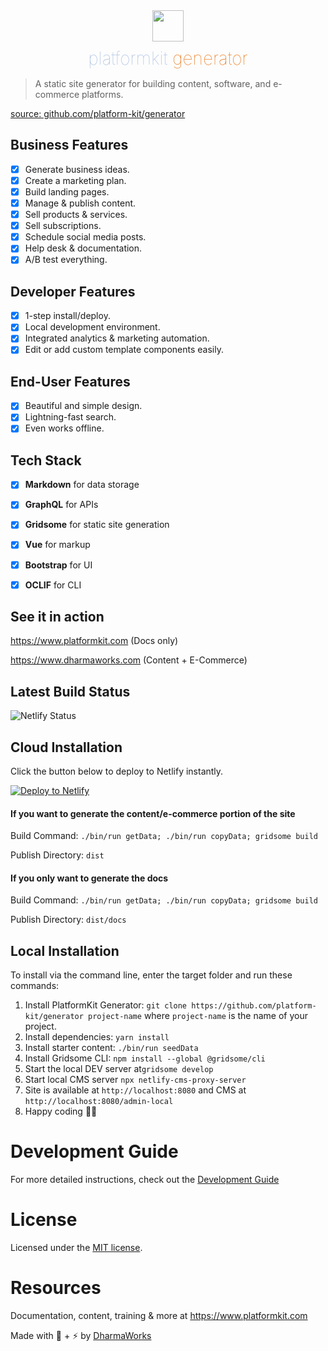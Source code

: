<div align="center">
    <img width="50" height="50"  src="https://www.platformkit.com/logos/icon-color.png" />
    <h1 style="margin-bottom:15px;margin-top:10px; border:none;font-weight:100;color:#e96900 !important;"><span style="opacity:0.5;color:#4776c5;">platformkit</span> generator</h1>
</div>

> A static site generator for building content, software, and e-commerce platforms.

[source: github.com/platform-kit/generator](https://github.com/platform-kit/generator)

## Business Features
- [x] Generate business ideas.
- [x] Create a marketing plan.
- [x] Build landing pages.
- [x] Manage & publish content.
- [x] Sell products & services.
- [x] Sell subscriptions.
- [x] Schedule social media posts.
- [x] Help desk & documentation.
- [x] A/B test everything.

## Developer Features
- [x] 1-step install/deploy.
- [x] Local development environment.
- [x] Integrated analytics & marketing automation.
- [x] Edit or add custom template components easily.

## End-User Features
- [x] Beautiful and simple design.
- [x] Lightning-fast search.
- [x] Even works offline.

## Tech Stack
- [x] **Markdown** for data storage
- [x] **GraphQL** for APIs
- [x] **Gridsome** for static site generation
- [x] **Vue** for markup
- [x] **Bootstrap** for UI
- [x] **OCLIF** for CLI


## See it in action

<a href="https://www.platformkit.com" target="_blank">https://www.platformkit.com</a> (Docs only)

<a href="https://www.dharmaworks.com" target="_blank">https://www.dharmaworks.com</a> (Content + E-Commerce)

## Latest Build Status
![Netlify Status](https://api.netlify.com/api/v1/badges/899741a9-07d9-47c8-b9c3-eaa0f624b96b/deploy-status)

## Cloud Installation

Click the button below to deploy to Netlify instantly.

<a href="https://app.netlify.com/start/deploy?repository=https://github.com/platform-kit/generator"><img src="https://www.netlify.com/img/deploy/button.svg" alt="Deploy to Netlify"></a>

#### If you want to generate the content/e-commerce portion of the site

Build Command: `./bin/run getData; ./bin/run copyData; gridsome build`

Publish Directory: `dist`

#### If you only want to generate the docs

Build Command: `./bin/run getData; ./bin/run copyData; gridsome build`

Publish Directory: `dist/docs`

## Local Installation

To install via the command line, enter the target folder and run these commands:

1. Install PlatformKit Generator: `git clone https://github.com/platform-kit/generator project-name` where `project-name` is the name of your project.
2. Install dependencies: `yarn install`
3. Install starter content: `./bin/run seedData`
4. Install Gridsome CLI: `npm install --global @gridsome/cli`
5. Start the local DEV server at`gridsome develop`
6. Start local CMS server `npx netlify-cms-proxy-server` 
7. Site is available at `http://localhost:8080` and CMS at `http://localhost:8080/admin-local`
8. Happy coding 🎉🙌

# Development Guide

For more detailed instructions, check out the [Development Guide](/guides/development.md)

# License

Licensed under the [MIT license](http://opensource.org/licenses/MIT).

# Resources

Documentation, content, training & more at https://www.platformkit.com 

Made with 💖 + ⚡ by [DharmaWorks](https://www.dharmaworks.com)